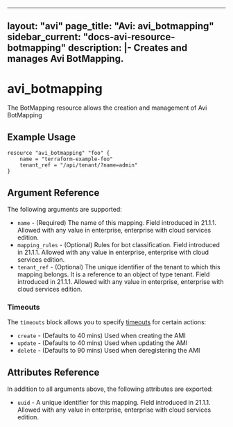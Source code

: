 <!--
    Copyright 2021 VMware, Inc.
    SPDX-License-Identifier: Mozilla Public License 2.0
-->
---
layout: "avi"
page_title: "Avi: avi_botmapping"
sidebar_current: "docs-avi-resource-botmapping"
description: |-
  Creates and manages Avi BotMapping.
---

# avi_botmapping

The BotMapping resource allows the creation and management of Avi BotMapping

## Example Usage

```hcl
resource "avi_botmapping" "foo" {
    name = "terraform-example-foo"
    tenant_ref = "/api/tenant/?name=admin"
}
```

## Argument Reference

The following arguments are supported:

* `name` - (Required) The name of this mapping. Field introduced in 21.1.1. Allowed with any value in enterprise, enterprise with cloud services edition.
* `mapping_rules` - (Optional) Rules for bot classification. Field introduced in 21.1.1. Allowed with any value in enterprise, enterprise with cloud services edition.
* `tenant_ref` - (Optional) The unique identifier of the tenant to which this mapping belongs. It is a reference to an object of type tenant. Field introduced in 21.1.1. Allowed with any value in enterprise, enterprise with cloud services edition.


### Timeouts

The `timeouts` block allows you to specify [timeouts](https://www.terraform.io/docs/configuration/resources.html#timeouts) for certain actions:

* `create` - (Defaults to 40 mins) Used when creating the AMI
* `update` - (Defaults to 40 mins) Used when updating the AMI
* `delete` - (Defaults to 90 mins) Used when deregistering the AMI

## Attributes Reference

In addition to all arguments above, the following attributes are exported:

* `uuid` -  A unique identifier for this mapping. Field introduced in 21.1.1. Allowed with any value in enterprise, enterprise with cloud services edition.

